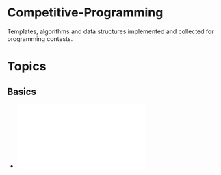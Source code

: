 # Competitive-Programming
Templates, algorithms and data structures implemented and collected for programming contests.

# Topics

## Basics
- ![Start Template 0](./Basics/Start_Template_0.cpp)


